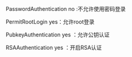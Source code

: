 PasswordAuthentication no :不允许使用密码登录

PermitRootLogin yes：允许root登录

PubkeyAuthentication yes ：允许公钥认证

RSAAuthentication yes ：开启RSA认证

